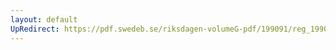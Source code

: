 ```yaml
---
layout: default
UpRedirect: https://pdf.swedeb.se/riksdagen-volumeG-pdf/199091/reg_199091/reg_199091_0366.pdf
---
```

